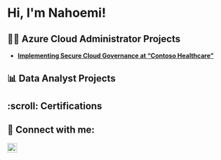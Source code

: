 <h1>Hi, I'm Nahoemi!</h1>

<h2>👨‍💻 Azure Cloud Administrator Projects</h2>

- <b>[Implementing Secure Cloud Governance at “Contoso Healthcare”](https://github.com/NahoemiP/Microsoft-Azure-Administrator-Projects/blob/71ae648b88633dd7e3fe125301470b4a64d085d9/Implementing%20Secure%20Cloud%20Governance%20at%20%E2%80%9CContoso%20Healthcare%E2%80%9D.pdf)</b>
  

<h2>📊 Data Analyst Projects</h2>

<h2>:scroll: Certifications</h2>
<h2> 🤳 Connect with me:</h2>

<a href="https://www.linkedin.com/in/nahoemipablo" target="_blank">
  <img align="left" alt="Nahoemipablo | LinkedIn" width="22px" src="https://cdn.jsdelivr.net/npm/simple-icons@v3/icons/linkedin.svg">
</a>

<!--
**NahoemiP/NahoemiP** is a ✨ _special_ ✨ repository because its `README.md` (this file) appears on your GitHub profile.

Here are some ideas to get you started:

- 🔭 I’m currently working on ...
- 🌱 I’m currently learning ...
- 👯 I’m looking to collaborate on ...
- 🤔 I’m looking for help with ...
- 💬 Ask me about ...
- 📫 How to reach me: ...
- 😄 Pronouns: ...
- ⚡ Fun fact: ...
-->
